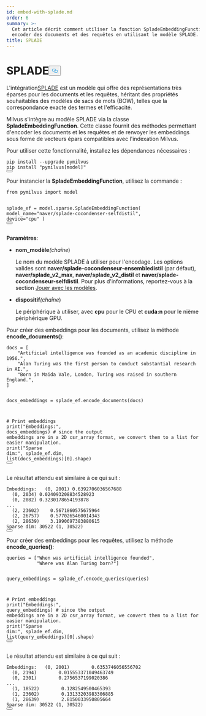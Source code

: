 ```yaml
---
id: embed-with-splade.md
order: 6
summary: >-
  Cet article décrit comment utiliser la fonction SpladeEmbeddingFunction pour
  encoder des documents et des requêtes en utilisant le modèle SPLADE.
title: SPLADE
---
```

<h1 id="SPLADE" class="common-anchor-header">SPLADE<button data-href="#SPLADE" class="anchor-icon" translate="no">
      <svg translate="no"
        aria-hidden="true"
        focusable="false"
        height="20"
        version="1.1"
        viewBox="0 0 16 16"
        width="16"
      >
        <path
          fill="#0092E4"
          fill-rule="evenodd"
          d="M4 9h1v1H4c-1.5 0-3-1.69-3-3.5S2.55 3 4 3h4c1.45 0 3 1.69 3 3.5 0 1.41-.91 2.72-2 3.25V8.59c.58-.45 1-1.27 1-2.09C10 5.22 8.98 4 8 4H4c-.98 0-2 1.22-2 2.5S3 9 4 9zm9-3h-1v1h1c1 0 2 1.22 2 2.5S13.98 12 13 12H9c-.98 0-2-1.22-2-2.5 0-.83.42-1.64 1-2.09V6.25c-1.09.53-2 1.84-2 3.25C6 11.31 7.55 13 9 13h4c1.45 0 3-1.69 3-3.5S14.5 6 13 6z"
        ></path>
      </svg>
    </button></h1><p>L'intégration<a href="https://arxiv.org/abs/2109.10086">SPLADE</a> est un modèle qui offre des représentations très éparses pour les documents et les requêtes, héritant des propriétés souhaitables des modèles de sacs de mots (BOW), telles que la correspondance exacte des termes et l'efficacité.</p>
<p>Milvus s'intègre au modèle SPLADE via la classe <strong>SpladeEmbeddingFunction</strong>. Cette classe fournit des méthodes permettant d'encoder les documents et les requêtes et de renvoyer les embeddings sous forme de vecteurs épars compatibles avec l'indexation Milvus.</p>
<p>Pour utiliser cette fonctionnalité, installez les dépendances nécessaires :</p>
<pre><code translate="no" class="language-bash">pip install --upgrade pymilvus
pip install <span class="hljs-string">&quot;pymilvus[model]&quot;</span>
<button class="copy-code-btn"></button></code></pre>
<p>Pour instancier la <strong>SpladeEmbeddingFunction</strong>, utilisez la commande :</p>
<pre><code translate="no" class="language-python"><span class="hljs-keyword">from</span> pymilvus <span class="hljs-keyword">import</span> model

splade_ef = model.sparse.SpladeEmbeddingFunction(
    model_name=<span class="hljs-string">&quot;naver/splade-cocondenser-selfdistil&quot;</span>, 
    device=<span class="hljs-string">&quot;cpu&quot;</span>
)
<button class="copy-code-btn"></button></code></pre>
<p><strong>Paramètres</strong>:</p>
<ul>
<li><p><strong>nom_modèle</strong><em>(chaîne</em>)</p>
<p>Le nom du modèle SPLADE à utiliser pour l'encodage. Les options valides sont <strong>naver/splade-cocondenseur-ensembledistil</strong> (par défaut), <strong>naver/splade_v2_max</strong>, <strong>naver/splade_v2_distil</strong> et <strong>naver/splade-cocondenseur-selfdistil</strong>. Pour plus d'informations, reportez-vous à la section <a href="https://github.com/naver/splade?tab=readme-ov-file#playing-with-the-model">Jouer avec les modèles</a>.</p></li>
<li><p><strong>dispositif</strong><em>(chaîne</em>)</p>
<p>Le périphérique à utiliser, avec <strong>cpu</strong> pour le CPU et <strong>cuda:n</strong> pour le nième périphérique GPU.</p></li>
</ul>
<p>Pour créer des embeddings pour les documents, utilisez la méthode <strong>encode_documents()</strong>:</p>
<pre><code translate="no" class="language-python">docs = [
    <span class="hljs-string">&quot;Artificial intelligence was founded as an academic discipline in 1956.&quot;</span>,
    <span class="hljs-string">&quot;Alan Turing was the first person to conduct substantial research in AI.&quot;</span>,
    <span class="hljs-string">&quot;Born in Maida Vale, London, Turing was raised in southern England.&quot;</span>,
]

docs_embeddings = splade_ef.encode_documents(docs)

<span class="hljs-comment"># Print embeddings</span>
<span class="hljs-built_in">print</span>(<span class="hljs-string">&quot;Embeddings:&quot;</span>, docs_embeddings)
<span class="hljs-comment"># since the output embeddings are in a 2D csr_array format, we convert them to a list for easier manipulation.</span>
<span class="hljs-built_in">print</span>(<span class="hljs-string">&quot;Sparse dim:&quot;</span>, splade_ef.dim, <span class="hljs-built_in">list</span>(docs_embeddings)[<span class="hljs-number">0</span>].shape)
<button class="copy-code-btn"></button></code></pre>
<p>Le résultat attendu est similaire à ce qui suit :</p>
<pre><code translate="no" class="language-python">Embeddings:   (<span class="hljs-number">0</span>, <span class="hljs-number">2001</span>) <span class="hljs-number">0.6392706036567688</span>
  (<span class="hljs-number">0</span>, <span class="hljs-number">2034</span>) <span class="hljs-number">0.024093208834528923</span>
  (<span class="hljs-number">0</span>, <span class="hljs-number">2082</span>) <span class="hljs-number">0.3230178654193878</span>
...
  (<span class="hljs-number">2</span>, <span class="hljs-number">23602</span>)    <span class="hljs-number">0.5671860575675964</span>
  (<span class="hljs-number">2</span>, <span class="hljs-number">26757</span>)    <span class="hljs-number">0.5770265460014343</span>
  (<span class="hljs-number">2</span>, <span class="hljs-number">28639</span>)    <span class="hljs-number">3.1990697383880615</span>
Sparse dim: <span class="hljs-number">30522</span> (<span class="hljs-number">1</span>, <span class="hljs-number">30522</span>)
<button class="copy-code-btn"></button></code></pre>
<p>Pour créer des embeddings pour les requêtes, utilisez la méthode <strong>encode_queries()</strong>:</p>
<pre><code translate="no" class="language-python">queries = [<span class="hljs-string">&quot;When was artificial intelligence founded&quot;</span>, 
           <span class="hljs-string">&quot;Where was Alan Turing born?&quot;</span>]

query_embeddings = splade_ef.encode_queries(queries)

<span class="hljs-comment"># Print embeddings</span>
<span class="hljs-built_in">print</span>(<span class="hljs-string">&quot;Embeddings:&quot;</span>, query_embeddings)
<span class="hljs-comment"># since the output embeddings are in a 2D csr_array format, we convert them to a list for easier manipulation.</span>
<span class="hljs-built_in">print</span>(<span class="hljs-string">&quot;Sparse dim:&quot;</span>, splade_ef.dim, <span class="hljs-built_in">list</span>(query_embeddings)[<span class="hljs-number">0</span>].shape)
<button class="copy-code-btn"></button></code></pre>
<p>Le résultat attendu est similaire à ce qui suit :</p>
<pre><code translate="no" class="language-python">Embeddings:   (<span class="hljs-number">0</span>, <span class="hljs-number">2001</span>)        <span class="hljs-number">0.6353746056556702</span>
  (<span class="hljs-number">0</span>, <span class="hljs-number">2194</span>)        <span class="hljs-number">0.015553371049463749</span>
  (<span class="hljs-number">0</span>, <span class="hljs-number">2301</span>)        <span class="hljs-number">0.2756537199020386</span>
...
  (<span class="hljs-number">1</span>, <span class="hljs-number">18522</span>)        <span class="hljs-number">0.1282549500465393</span>
  (<span class="hljs-number">1</span>, <span class="hljs-number">23602</span>)        <span class="hljs-number">0.13133203983306885</span>
  (<span class="hljs-number">1</span>, <span class="hljs-number">28639</span>)        <span class="hljs-number">2.8150033950805664</span>
Sparse dim: <span class="hljs-number">30522</span> (<span class="hljs-number">1</span>, <span class="hljs-number">30522</span>)
<button class="copy-code-btn"></button></code></pre>
